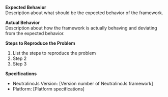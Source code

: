 <!-- ISSUE TEMPLATE -->
<!-- (Update "[ ]" to "[x]" to check a box) -->

**Expected Behavior**  
Description about what should be the expected behavior of the framework.
  
**Actual Behavior**  
Description about how the framework is actually behaving and deviating from the expected behavior. 

**Steps to Reproduce the Problem**  
 1. List the steps to reproduce the problem
 2. Step 2
 3. Step 3

**Specifications**  
* NeutralinoJs Version: [Version number of NeutralinoJs framework]
* Platform: [Platform specifications] 

